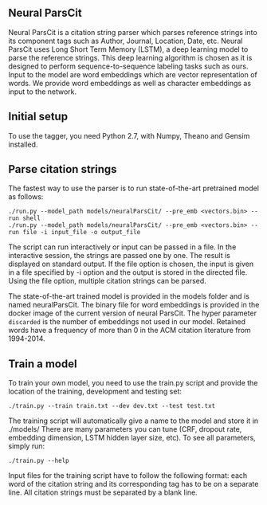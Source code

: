 ## Neural ParsCit

Neural ParsCit is a citation string parser which parses reference strings into its component tags such as Author, Journal, Location, Date, etc. Neural ParsCit uses Long Short Term Memory (LSTM), a deep learning model to parse the reference strings. This deep learning algorithm is chosen as it is designed to perform sequence-to-sequence labeling tasks such as ours. Input to the model are word embeddings which are vector representation of words. We provide word embeddings as well as character embeddings as input to the network.


## Initial setup

To use the tagger, you need Python 2.7, with Numpy, Theano and Gensim installed.


## Parse citation strings

The fastest way to use the parser is to run state-of-the-art pretrained model as follows:

```
./run.py --model_path models/neuralParsCit/ --pre_emb <vectors.bin> --run shell
./run.py --model_path models/neuralParsCit/ --pre_emb <vectors.bin> --run file -i input_file -o output_file
```
The script can run interactively or input can be passed in a file. In the interactive session, the strings are passed one by one. The result is displayed on standard output. If the file option is chosen, the input is given in a file specified by -i option and the output is stored in the directed file. Using the file option, multiple citation strings can be parsed. 

The state-of-the-art trained model is provided in the models folder and is named neuralParsCit. The binary file for word embeddings is provided in the docker image of the current version of neural ParsCit. The hyper parameter ```discarded``` is the number of embeddings not used in our model. Retained words have a frequency of more than 0 in the ACM citation literature from 1994-2014.


## Train a model

To train your own model, you need to use the train.py script and provide the location of the training, development and testing set:

```
./train.py --train train.txt --dev dev.txt --test test.txt
```

The training script will automatically give a name to the model and store it in ./models/
There are many parameters you can tune (CRF, dropout rate, embedding dimension, LSTM hidden layer size, etc). To see all parameters, simply run:

```
./train.py --help
```

Input files for the training script have to follow the following format: each word of the citation string and its corresponding tag has to be on a separate line. All citation strings must be separated by a blank line.
